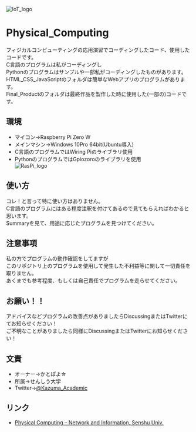 ![IoT_logo](https://github.com/shinexkazuma/Physical_Computing/blob/images/IoT_image.jpg)

# Physical_Computing

フィジカルコンピューティングの応用演習でコーディングしたコード、使用したコードです。
<br>
C言語のプログラムは私がコーディングし
<br>
Pythonのプログラムはサンプルや一部私がコーディングしたものがあります。
<br>
HTML_CSS_JavaScriptのフォルダは簡単なWebアプリのプログラムがあります。
<br>
Final_Productのフォルダは最終作品を製作した時に使用した(一部の)コードです。


## 環境

* マイコン→Raspberry Pi Zero W
* メインマシン→Windows 10Pro 64bit(Ubuntu導入)
* C言語のプログラムではWiring Piのライブラリ使用
* PythonのプログラムではGpiozoroのライブラリを使用
<br>![RasPi_logo](https://github.com/shinexkazuma/Physical_Computing/blob/images/Powered-by-Raspberry-Pi-Logo.png)


## 使い方

コレ！と言って特に使い方はありません。
<br>
C言語のプログラムにはある程度注釈を付けてあるので見てもらえればわかると思います。
<br>
Summaryを見て、用途に応じたプログラムを見つけてください。


## 注意事項

私の方でプログラムの動作確認をしてますが
<br>
このリポジトリ上のプログラムを使用して発生した不利益等に関して一切責任を取りません。
<br>
あくまでも参考程度、もしくは自己責任でプログラムを走らせてください。


## お願い！！

アドバイスなどプログラムの改善点がありましたらDiscussingまたはTwitterにてお知らせください！
<br>
ご不明なことがありましたら同様にDiscussingまたはTwitterにお知らせください！


## 文責

* オーナー→かとぽよ☆
* 所属→せんしう大学
* Twitter→[@Kazuma_Academic](https://twitter.com/Kazuma_Academic)


## リンク

* [Physical Computing – Network and Information, Senshu Univ.](https://www.ne.senshu-u.ac.jp/~iida/pc/)
